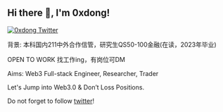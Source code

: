 <h2> Hi there 👋, I'm 0xdong! </h2>
    
[![0xdong Twitter](https://img.shields.io/badge/Twitter-1DA1F2?style=for-the-badge&logo=twitter&logoColor=white)](https://twitter.com/CMoneyCaptain)

背景: 本科国内211中外合作信管，研究生QS50-100金融(在读，2023年毕业) 

OPEN TO WORK     找工作ing，有岗位可DM 

Aims: Web3 Full-stack Engineer, Researcher, Trader

Let's Jump into Web3.0 & Don’t Loss Positions.

Do not forget to follow [twitter](https://twitter.com/CMoneyCaptain)!

